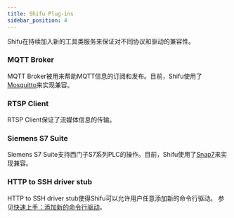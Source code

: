 ```yaml
---
title: Shifu Plug-ins
sidebar_position: 4
---
```


Shifu在持续加入新的工具类服务来保证对不同协议和驱动的兼容性。

### MQTT Broker
MQTT Broker被用来帮助MQTT信息的订阅和发布。目前，Shifu使用了[Mosquitto](https://mosquitto.org/)来实现兼容。

### RTSP Client
RTSP Client保证了流媒体信息的传输。

### Siemens S7 Suite
Siemens S7 Suite支持西门子S7系列PLC的操作。目前，Shifu使用了[Snap7](http://snap7.sourceforge.net/)来实现兼容。

### HTTP to SSH driver stub
HTTP to SSH driver stub使得Shifu可以允许用户任意添加新的命令行驱动。 参见[快速上手：添加新的命令行驱动](shifu-advanced-functions/remote-driver-execution.md)。
